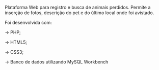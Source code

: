 Plataforma Web para registro e busca de animais perdidos. Permite a inserção de fotos, descrição do pet e do último local onde foi avistado.

Foi desenvolvida com:

-> PHP; 

-> HTML5;

-> CSS3;

-> Banco de dados utilizando MySQL Workbench

